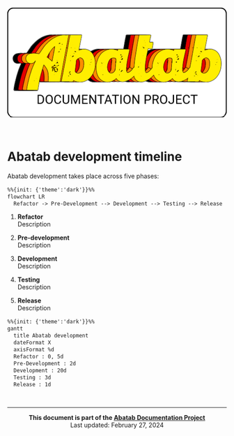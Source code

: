 <!-- u240227 -->

<div align="center">

![](.github/resources/images/logos/abatab-documentation-project-logo.png)

</div>

<br>

# Abatab development timeline

Abatab development takes place across five phases:

```mermaid
%%{init: {'theme':'dark'}}%%
flowchart LR
  Refactor -> Pre-Development --> Development --> Testing --> Release
```

1. **Refactor**  
Description

2. **Pre-development**  
Description

3. **Development**  
Description

4. **Testing**  
Description

5. **Release**  
Description


```mermaid
%%{init: {'theme':'dark'}}%%
gantt
  title Abatab development
  dateFormat X
  axisFormat %d
  Refactor : 0, 5d
  Pre-Development : 2d
  Development : 20d
  Testing : 3d
  Release : 1d
```

<!-- This footer should be at the bottom of Abatab Documentation Project pages. -->

<br>

***

<div align="center">

<b>This document is part of the
[Abatab Documentation Project](https://github.com/spectrum-health-systems/Abatab-Documentation-Project)</b><br>
Last updated: February 27, 2024<br>

</div>
